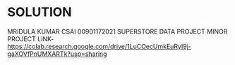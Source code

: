 # SOLUTION
MRIDULA KUMAR
CSAI
00901172021
SUPERSTORE DATA PROJECT
MINOR PROJECT LINK-https://colab.research.google.com/drive/1LuCOecUmkEuRyI9j-gaXOVfPnUMXARTk?usp=sharing
